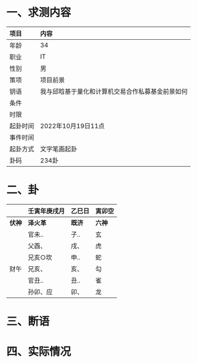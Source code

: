 # 一、求测内容
|项目|内容|
|:-|:-|
|年龄|34|
|职业|IT|
|性别|男|
|策项|项目前景|
|钥语|我与邱晗基于量化和计算机交易合作私募基金前景如何|
|条件||
|时限||
|起卦时间|2022年10月19日11点|
|事件时间||
|起卦方式|文字笔画起卦|
|卦码|234卦|

# 二、卦
||壬寅年庚戌月|乙巳日|寅卯空|
|:-|:-|:-|:-|
|**伏神**|**泽火革**|**既济**|**六神**|
||官未..|子..|玄|
||父酉、|戌、|虎|
||兄亥○坎|申..|蛇|
|财午|兄亥、|亥、|勾|
||官丑..|丑..|雀|
||孙卯、应|卯、|龙|


# 三、断语

# 四、实际情况